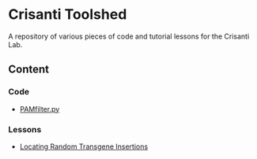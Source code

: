 # Crisanti Toolshed

A repository of various pieces of code and tutorial lessons for the Crisanti Lab.

## Content
### Code

- [PAMfilter.py](code/PAMfilter.py)
### Lessons

- [Locating Random Transgene Insertions](locating_transgenes.md)
